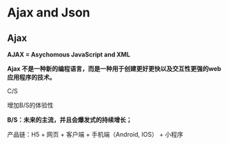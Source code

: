 # Ajax and Json

## Ajax

**AJAX = Asychomous JavaScript and XML** 

**Ajax 不是一种新的编程语言，而是一种用于创建更好更快以及交互性更强的web应用程序的技术。**

C/S

增加B/S的体验性

**B/S：未来的主流，并且会爆发式的持续增长；**

产品链：H5 + 网页 + 客户端 + 手机端（Android, IOS） + 小程序